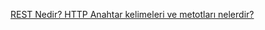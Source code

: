 [REST Nedir? HTTP Anahtar kelimeleri ve metotları nelerdir?]([url](https://medium.com/@dlrdmrcn/rest-nedir-http-anahtar-kelimeleri-ve-metotlar%C4%B1-nelerdir-4285facd9af6))
